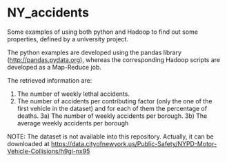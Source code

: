 # NY_accidents
Some examples of using both python and Hadoop to find out some properties, defined by a university project.

The python examples are developed using the pandas library (http://pandas.pydata.org), whereas the corresponding Hadoop scripts are developed as a Map-Reduce job.

The retrieved information are:
1) The number of weekly lethal accidents.
2) The number of accidents per contributing factor (only the one of the first vehicle in the dataset) and for each of them the percentage of deaths.
3a) The number of weekly accidents per borough.
3b) The average weekly accidents per borough

NOTE: The dataset is not available into this repository. Actually, it can be downloaded at https://data.cityofnewyork.us/Public-Safety/NYPD-Motor-Vehicle-Collisions/h9gi-nx95

